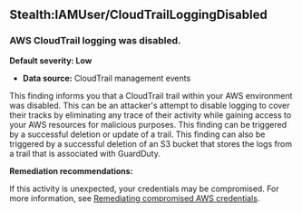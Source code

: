 Stealth:IAMUser/CloudTrailLoggingDisabled
-----------------------------------------


### AWS CloudTrail logging was disabled.


**Default severity: Low**


 * **Data source:** CloudTrail management events

This finding informs you that a CloudTrail trail within your AWS environment was disabled. This can be an attacker's attempt to disable logging to cover their tracks by eliminating any trace of their activity while gaining access to your AWS resources for malicious purposes. This finding can be triggered by a successful deletion or update of a trail. This finding can also be triggered by a successful deletion of an S3 bucket that stores the logs from a trail that is associated with GuardDuty.


**Remediation recommendations:**


If this activity is unexpected, your credentials may be compromised. For more information, see [Remediating compromised AWS credentials](https://docs.aws.amazon.com/guardduty/latest/ug/guardduty_remediate.html#compromised-creds).


